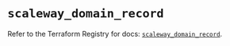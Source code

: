 # `scaleway_domain_record`

Refer to the Terraform Registry for docs: [`scaleway_domain_record`](https://registry.terraform.io/providers/scaleway/scaleway/2.49.0/docs/resources/domain_record).
